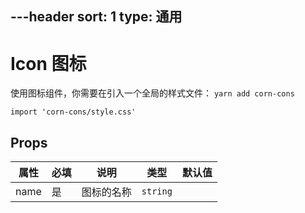---header
sort: 1
type: 通用
---
# Icon 图标
使用图标组件，你需要在引入一个全局的样式文件：
`yarn add corn-cons`


`import 'corn-cons/style.css'`

<demo>

## Props
| 属性 | 必填 | 说明 | 类型 | 默认值 |
| --- | --- | --- | --- | --- |
| name | 是 | 图标的名称 | `string` |  |
